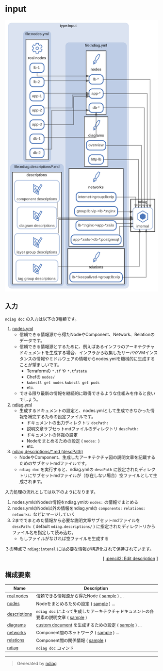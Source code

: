 # input

![diagram](diagram-input.png)

## 入力

`ndiag doc` の入力は以下の3種類です。

1. [nodes.yml](/sample/input/nodes.yml)
    - 信頼できる情報源から得たNodeやComponent、Network、Relationのデータです。
    - 信頼できる情報源とするために、例えばあるインフラのアーキテクチャドキュメントを生成する場合、インフラから収集したサーバやVMインスタンスの情報やミドルウェアの情報からnodes.ymlを機械的に生成することが望ましいです。
        - Terraformの `*.tf` や `*.tfstate`
        - Chefの `nodes/`
        - `kubectl get nodes` `kubectl get pods`
        - etc.
    - できる限り最新の情報を継続的に取得できるような仕組みを作ると良いでしょう。
2. [ndiag.yml](/sample/input/ndiag.yml)
    - 生成するドキュメントの設定と、nodes.ymlとして生成できなかった情報を補完するための設定ファイルです。
        - ドキュメントの出力ディレクトリ `docPath:`
        - 説明文章サブセットmdファイルのディレクトリ `descPath:`
        - ドキュメントの体裁の設定
        - Nodeをまとめるための設定 ( `nodes:` )
        - etc.
3. [ndiag.descriptions/*.md (descPath)](/sample/input/ndiag.descriptions)
    - NodeやComponent、生成したアーキテクチャ図の説明文章を記載するためのサブセットmdファイルです。
    - `ndiag doc` を実行すると、ndiag.ymlの `descPath` に設定されたディレクトリにサブセットmdファイルが（存在しない場合）空ファイルとして生成されます。

入力処理の流れとしては以下のようになります。

1. nodes.ymlのNodeの情報をndiag.ymlの `nodes:` の情報でまとめる
2. nodes.ymlのNode以外の情報をndiag.ymlの `components:` `relations:` `networks:` などにマージしていく
3. 2まででまとめた情報から必要な説明文章サブセットmdファイルを `descPath:` ( default `ndiag.descriptions/` ) に指定されたディレクトリからファイル名を指定して読み込む。
    - もしファイルがなければ空ファイルを生成する

３の時点で `ndiag:intenal` には必要な情報が構造化されて保持されています。


<p align="right">
  [ <a href="../ndiag.descriptions.ja/_diagram-input.md">:pencil2: Edit description</a> ]
<p>



## 構成要素

| Name | Description |
| --- | --- |
| [real nodes](node-real_nodes.md) | 信頼できる情報源から得たNode ( [sample](/sample/input/nodes.yml#L1-L7) ) ... |
| [nodes](node-nodes.md) | Nodeをまとめるための設定 ( [sample](/sample/input/ndiag.yml#L13-L32) ) ... |
| [descriptions](node-descriptions.md) | `ndiag doc` によって生成したアーキテクチャドキュメントの各要素の説明文章 ( [sample](/sample/input/ndiag.descriptions) ) |
| [diagrams](node-diagrams.md) | [custom document](node-documents.md#components) を生成するための設定 ( [sample](/sample/input/ndiag.yml#L5-L12) ) ... |
| [networks](node-networks.md) | Component間のネットワーク ( [sample](/sample/input/ndiag.yml#L34-L59) ) ... |
| [relations](node-relations.md) | Component間の関係情報 ( [sample](/sample/input/ndiag.yml#L61-L67) ) |
| [ndiag](node-ndiag.md) | `ndiag doc` コマンド |


---

> Generated by [ndiag](https://github.com/k1LoW/ndiag)
